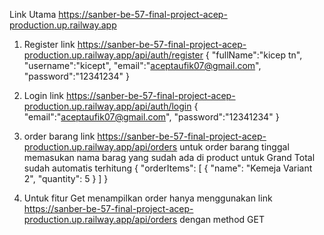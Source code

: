 Link Utama https://sanber-be-57-final-project-acep-production.up.railway.app

1. Register
   link https://sanber-be-57-final-project-acep-production.up.railway.app/api/auth/register
   {
   "fullName":"kicep tn",
   "username":"kicept",
   "email":"aceptaufik07@gmail.com",
   "password":"12341234"
   }

2. Login
   link https://sanber-be-57-final-project-acep-production.up.railway.app/api/auth/login
   {
   "email":"aceptaufik07@gmail.com",
   "password":"12341234"
   }

3. order barang
   link https://sanber-be-57-final-project-acep-production.up.railway.app/api/orders
   untuk order barang tinggal memasukan nama barag yang sudah ada di product
   untuk Grand Total sudah automatis terhitung
   {
   "orderItems": [
   {
   "name": "Kemeja Variant 2",
   "quantity": 5
   }
   ]
   }
4. Untuk fitur Get menampilkan order hanya menggunakan
   link https://sanber-be-57-final-project-acep-production.up.railway.app/api/orders dengan method GET
